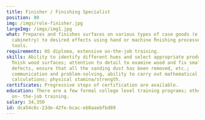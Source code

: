 ```yaml
---
title: Finisher / Finishing Specialist
position: 80
img: /imgs/role-finisher.jpg
largeImg: /imgs/img1.jpg
what: Prepares and finishes surfaces on various types of case goods (e.g.
  cabinetry) to desired effects using hand or machine ﬁnishing processes and
  tools.
requirements: HS diploma, extensive on-the-job training.
skills: Ability to identify different hues and select appropriate products to
  ﬁnish wood surfaces; attention to detail to examine wood and fix small
  defects, ensure that all the sanding dust has been removed, etc.;
  communication and problem-solving, ability to carry out mathematical
  calculations; physical stamina/strength.
certificates: Progressive steps of certification are available.
education: There are a few formal college level training programs; otherwise,
  on- the-job training.
salary: 34,350
id: dca54c6c-23de-42fe-bcac-eb8aaebfbd89
---
```

